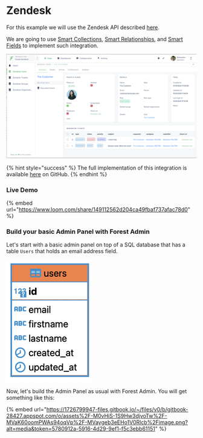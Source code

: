 # Zendesk

For this example we will use the Zendesk API described [here](https://developer.zendesk.com/rest\_api/docs/support/introduction).&#x20;

We are going to use [Smart Collections](../../smart-collections/), [Smart Relationships](../../relationships/create-a-smart-relationship/), and [Smart Fields](../../smart-fields/) to implement such integration.

![](<../../../.gitbook/assets/image (481).png>)

{% hint style="success" %}
The full implementation of this integration is available [here](https://github.com/existenz31/forest-zendesk) on GitHub.
{% endhint %}

### Live Demo

{% embed url="https://www.loom.com/share/149112562d204ca49fbaf737afac78d0" %}

### Build your basic Admin Panel with Forest Admin

Let's start with a basic admin panel on top of a SQL database that has a table `Users` that holds an email address field.

![](<../../../.gitbook/assets/image (546).png>)

Now, let's build the Admin Panel as usual with Forest Admin. You will get something like this:

{% embed url="https://1726799947-files.gitbook.io/~/files/v0/b/gitbook-28427.appspot.com/o/assets%2F-M0vHiS-1S9Hw3djvoTw%2F-MVaK60oomPWAs94oqVp%2F-MVaygeb3eEHo1V0Rlcb%2Fimage.png?alt=media&token=5780912a-5916-4d29-9ef1-f5c3ebb61151" %}
